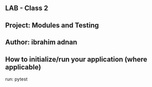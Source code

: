 ## LAB - Class 2
## Project: Modules and Testing
## Author: ibrahim adnan

## How to initialize/run your application (where applicable)
run: pytest